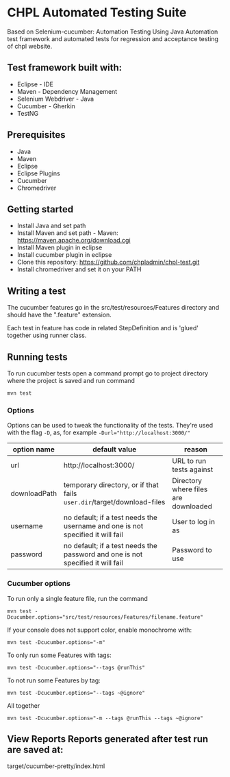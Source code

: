 # CHPL Automated Testing Suite

Based on Selenium-cucumber: Automation Testing Using Java Automation test framework and automated tests for regression and acceptance testing of chpl website.

## Test framework built with:

* Eclipse - IDE
* Maven - Dependency Management
* Selenium Webdriver - Java
* Cucumber - Gherkin
* TestNG

## Prerequisites
* Java
* Maven
* Eclipse
* Eclipse Plugins
* Cucumber
* Chromedriver

## Getting started

* Install Java and set path
* Install Maven and set path - Maven: https://maven.apache.org/download.cgi
* Install Maven plugin in eclipse
* Install cucumber plugin in eclipse
* Clone this repository: https://github.com/chpladmin/chpl-test.git
* Install chromedriver and set it on your PATH

## Writing a test

The cucumber features go in the src/test/resources/Features directory and should have the ".feature" extension.

Each test in feature has code in related StepDefinition and is 'glued' together using runner class.

## Running tests

To run cucumber tests open a command prompt go to project directory where the project is saved and run command

`mvn test`

### Options

Options can be used to tweak the functionality of the tests. They're used with the flag `-D`, as, for example `-Durl="http://localhost:3000/"`

| option name  | default value                                                                  | reason                               |
|--------------|--------------------------------------------------------------------------------|--------------------------------------|
| url          | http://localhost:3000/                                                         | URL to run tests against             |
| downloadPath | temporary directory, or if that fails `user.dir`/target/download-files         | Directory where files are downloaded |
| username     | no default; if a test needs the username and one is not specified it will fail | User to log in as                    |
| password     | no default; if a test needs the password and one is not specified it will fail | Password to use                      |

### Cucumber options

To run only a single feature file, run the command

`mvn test -Dcucumber.options="src/test/resources/Features/filename.feature"`

If your console does not support color, enable monochrome with:

`mvn test -Dcucumber.options="-m"`

To only run some Features with tags:

`mvn test -Dcucumber.options="--tags @runThis"`

To not run some Features by tag:

`mvn test -Dcucumber.options="--tags ~@ignore"`

All together

`mvn test -Dcucumber.options="-m --tags @runThis --tags ~@ignore"`

## View Reports Reports generated after test run are saved at:

target/cucumber-pretty/index.html
